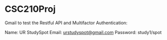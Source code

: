 # CSC210Proj

Gmail to test the Restful API and Multifactor Authentication:

Name: UR StudySpot
Email: urstudyspot@gmail.com
Password: study1/spot
